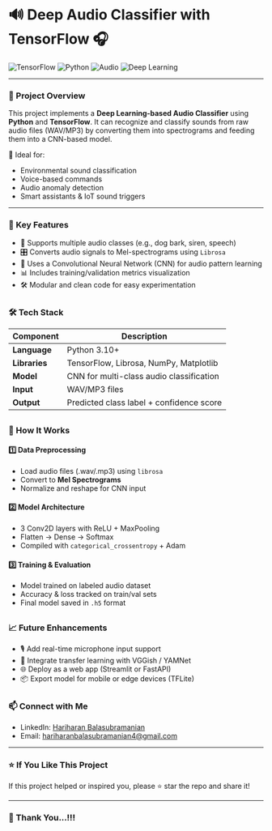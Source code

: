 # 🔊 Deep Audio Classifier with TensorFlow 🎧

![TensorFlow](https://img.shields.io/badge/TensorFlow-FF6F00?style=for-the-badge&logo=tensorflow&logoColor=white)
![Python](https://img.shields.io/badge/Python-3.10+-blue?style=for-the-badge&logo=python&logoColor=white)
![Audio](https://img.shields.io/badge/Audio-Classification-green?style=for-the-badge)
![Deep Learning](https://img.shields.io/badge/Deep%20Learning-CNNs-yellow?style=for-the-badge)

---

### 📌 Project Overview

This project implements a **Deep Learning-based Audio Classifier** using **Python** and **TensorFlow**. It can recognize and classify sounds from raw audio files (WAV/MP3) by converting them into spectrograms and feeding them into a CNN-based model.

🚀 Ideal for:
- Environmental sound classification  
- Voice-based commands  
- Audio anomaly detection  
- Smart assistants & IoT sound triggers

---

### 🎯 Key Features

- 🎵 Supports multiple audio classes (e.g., dog bark, siren, speech)
- 🎛 Converts audio signals to Mel-spectrograms using `Librosa`
- 🧠 Uses a Convolutional Neural Network (CNN) for audio pattern learning
- 📊 Includes training/validation metrics visualization
- 🛠️ Modular and clean code for easy experimentation

##

### 🛠️ Tech Stack

| Component        | Description                             |
|------------------|-----------------------------------------|
| **Language**     | Python 3.10+                             |
| **Libraries**    | TensorFlow, Librosa, NumPy, Matplotlib  |
| **Model**        | CNN for multi-class audio classification|
| **Input**        | WAV/MP3 files                           |
| **Output**       | Predicted class label + confidence score|

##

### 🧪 How It Works

#### 1️⃣ Data Preprocessing

- Load audio files (.wav/.mp3) using `librosa`
- Convert to **Mel Spectrograms**
- Normalize and reshape for CNN input

#### 2️⃣ Model Architecture

- 3 Conv2D layers with ReLU + MaxPooling
- Flatten → Dense → Softmax
- Compiled with `categorical_crossentropy` + Adam

#### 3️⃣ Training & Evaluation

- Model trained on labeled audio dataset
- Accuracy & loss tracked on train/val sets
- Final model saved in `.h5` format


##

### 📈 Future Enhancements

- 🎙️ Add real-time microphone input support
- 🧠 Integrate transfer learning with VGGish / YAMNet
- 🌐 Deploy as a web app (Streamlit or FastAPI)
- 📦 Export model for mobile or edge devices (TFLite)


##

### 📫 Connect with Me

- LinkedIn: [Hariharan Balasubramanian](https://www.linkedin.com/in/hariharan-balasubramanian97)
- Email: hariharanbalasubramanian4@gmail.com

---

### ⭐ If You Like This Project
If this project helped or inspired you, please ⭐ star the repo and share it!

---

### 🙏 Thank You...!!!

